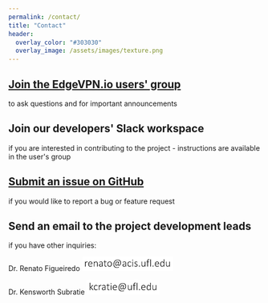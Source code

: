 ```yaml
---
permalink: /contact/
title: "Contact"
header:
  overlay_color: "#303030"
  overlay_image: /assets/images/texture.png
---
```


## <i class="fas fa-users"></i> [Join the EdgeVPN.io users' group](https://groups.io/g/EdgeVPN)
to ask questions and for important announcements

## <i class="fab fa-slack"></i> Join our developers' Slack workspace
if you are interested in contributing to the project - instructions are available in the user's group

## <i class="fab fa-github"></i> [Submit an issue on GitHub](https://github.com/EdgeVPN)
if you would like to report a bug or feature request

## <i class="fas fa-envelope"></i> Send an email to the project development leads
if you have other inquiries:

<i class="fas fa-user-tie"></i> Dr. Renato Figueiredo <i class="far fa-envelope"></i> ![Email](/assets/images/email_snapshot_rf.png)

<i class="fas fa-user-tie"></i> Dr. Kensworth Subratie <i class="far fa-envelope"></i> ![Email](/assets/images/email_snapshot_ks.png)
